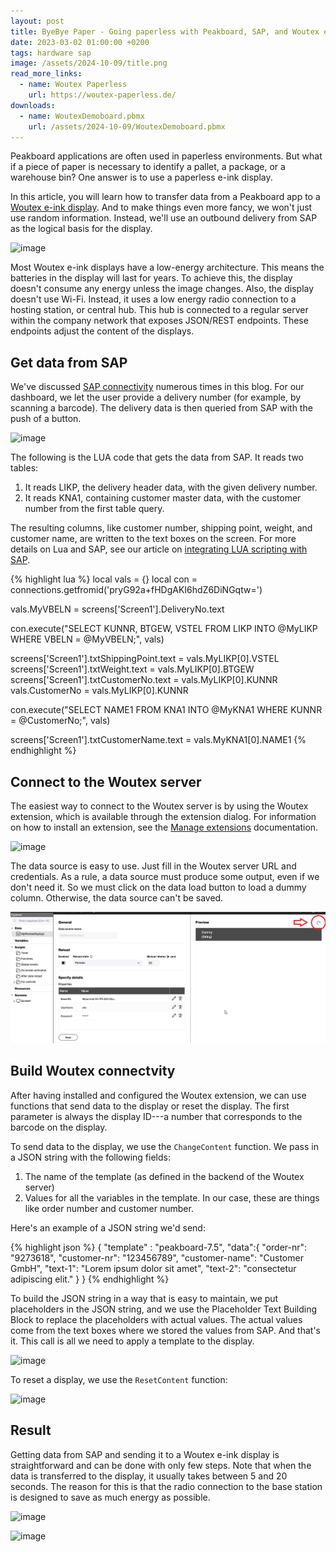 ```yaml
---
layout: post
title: ByeBye Paper - Going paperless with Peakboard, SAP, and Woutex e-Ink Displays
date: 2023-03-02 01:00:00 +0200
tags: hardware sap
image: /assets/2024-10-09/title.png
read_more_links:
  - name: Woutex Paperless
    url: https://woutex-paperless.de/
downloads:
  - name: WoutexDemoboard.pbmx
    url: /assets/2024-10-09/WoutexDemoboard.pbmx
---
```

Peakboard applications are often used in paperless environments. But what if a piece of paper is necessary to identify a pallet, a package, or a warehouse bin? One answer is to use a paperless e-ink display.

In this article, you will learn how to transfer data from a Peakboard app to a [Woutex e-ink display](https://woutex-paperless.de/). And to make things even more fancy, we won't just use random information. Instead, we'll use an outbound delivery from SAP as the logical basis for the display.

![image](/assets/2024-10-09/010.png)

Most Woutex e-ink displays have a low-energy architecture. This means the batteries in the display will last for years. To achieve this, the display doesn't consume any energy unless the image changes. Also, the display doesn't use Wi-Fi. Instead, it uses a low energy radio connection to a hosting station, or central hub. This hub is connected to a regular server within the company network that exposes JSON/REST endpoints. These endpoints adjust the content of the displays. 

## Get data from SAP

We've discussed [SAP connectivity](https://how-to-dismantle-a-peakboard-box.com/category/sap) numerous times in this blog. For our dashboard, we let the user provide a delivery number (for example, by scanning a barcode). The delivery data is then queried from SAP with the push of a button.

![image](/assets/2024-10-09/020.png)

The following is the LUA code that gets the data from SAP. It reads two tables:
1. It reads LIKP, the delivery header data, with the given delivery number.
2. It reads KNA1, containing customer master data, with the customer number from the first table query.

The resulting columns, like customer number, shipping point, weight, and customer name, are written to the text boxes on the screen. For more details on Lua and SAP, see our article on [integrating LUA scripting with SAP](https://how-to-dismantle-a-peakboard-box.com/SAP-on-fire-how-to-perfectly-integrate-LUA-scripting-with-SAP.html).

{% highlight lua %}
local vals = {}
local con = connections.getfromid('pryG92a+fHDgAKI6hdZ6DiNGqtw=')

vals.MyVBELN = screens['Screen1'].DeliveryNo.text

con.execute("SELECT KUNNR, BTGEW, VSTEL FROM LIKP INTO @MyLIKP WHERE VBELN = @MyVBELN;", vals)

screens['Screen1'].txtShippingPoint.text = vals.MyLIKP[0].VSTEL
screens['Screen1'].txtWeight.text = vals.MyLIKP[0].BTGEW
screens['Screen1'].txtCustomerNo.text = vals.MyLIKP[0].KUNNR
vals.CustomerNo = vals.MyLIKP[0].KUNNR

con.execute("SELECT NAME1 FROM KNA1 INTO @MyKNA1 WHERE KUNNR = @CustomerNo;", vals)

screens['Screen1'].txtCustomerName.text = vals.MyKNA1[0].NAME1
{% endhighlight %}

## Connect to the Woutex server

The easiest way to connect to the Woutex server is by using the Woutex extension, which is available through the extension dialog. For information on how to install an extension, see the [Manage extensions](https://help.peakboard.com/data_sources/Extension/en-ManageExtension.html) documentation.

![image](/assets/2024-10-09/030.png)

The data source is easy to use. Just fill in the Woutex server URL and credentials. As a rule, a data source must produce some output, even if we don't need it. So we must click on the data load button to load a dummy column. Otherwise, the data source can't be saved.

![image](/assets/2024-10-09/040.png)

## Build Woutex connectvity

After having installed and configured the Woutex extension, we can use functions that send data to the display or reset the display. The first parameter is always the display ID---a number that corresponds to the barcode on the display.

To send data to the display, we use the `ChangeContent` function. We pass in a JSON string with the following fields:
1. The name of the template (as defined in the backend of the Woutex server)
2. Values for all the variables in the template. In our case, these are things like order number and customer number.

Here's an example of a JSON string we'd send:

{% highlight json %}
  { "template" : "peakboard-7.5",
         "data":{
             "order-nr": "9273618",
             "customer-nr": "123456789",
             "customer-name": "Customer GmbH",
             "text-1": "Lorem ipsum dolor sit amet",
             "text-2": "consectetur adipiscing elit."
         }
  }
{% endhighlight %}

To build the JSON string in a way that is easy to maintain, we put placeholders in the JSON string, and we use the Placeholder Text Building Block to replace the placeholders with actual values. The actual values come from the text boxes where we stored the values from SAP. And that's it. This call is all we need to apply a template to the display.

![image](/assets/2024-10-09/050.png)

To reset a display, we use the `ResetContent` function:

![image](/assets/2024-10-09/060.png)

## Result

Getting data from SAP and sending it to a Woutex e-ink display is straightforward and can be done with only few steps. Note that when the data is transferred to the display, it usually takes between 5 and 20 seconds. The reason for this is that the radio connection to the base station is designed to save as much energy as possible.

![image](/assets/2024-10-09/result2.gif)

![image](/assets/2024-10-09/result.jpg)
